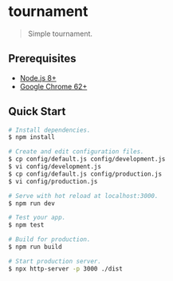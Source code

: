 # tournament

> Simple tournament.

## Prerequisites

* [Node.js 8+]
* [Google Chrome 62+]

## Quick Start

``` sh
# Install dependencies.
$ npm install

# Create and edit configuration files.
$ cp config/default.js config/development.js
$ vi config/development.js
$ cp config/default.js config/production.js
$ vi config/production.js

# Serve with hot reload at localhost:3000.
$ npm run dev

# Test your app.
$ npm test

# Build for production.
$ npm run build

# Start production server.
$ npx http-server -p 3000 ./dist
```

[Node.js 8+]: https://nodejs.org/
[Google Chrome 62+]: https://google.com/chrome/
